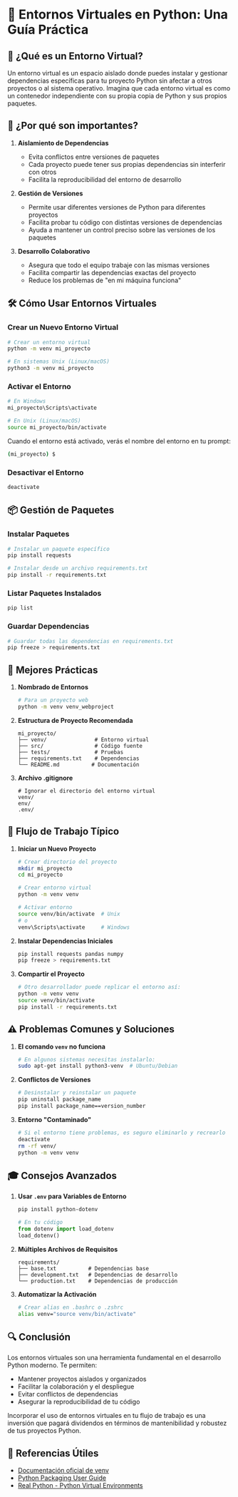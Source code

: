 # 🐍 Entornos Virtuales en Python: Una Guía Práctica

## 🤔 ¿Qué es un Entorno Virtual?

Un entorno virtual es un espacio aislado donde puedes instalar y gestionar dependencias específicas para tu proyecto Python sin afectar a otros proyectos o al sistema operativo. Imagina que cada entorno virtual es como un contenedor independiente con su propia copia de Python y sus propios paquetes.

## 🎯 ¿Por qué son importantes?

1. **Aislamiento de Dependencias**
   - Evita conflictos entre versiones de paquetes
   - Cada proyecto puede tener sus propias dependencias sin interferir con otros
   - Facilita la reproducibilidad del entorno de desarrollo

2. **Gestión de Versiones**
   - Permite usar diferentes versiones de Python para diferentes proyectos
   - Facilita probar tu código con distintas versiones de dependencias
   - Ayuda a mantener un control preciso sobre las versiones de los paquetes

3. **Desarrollo Colaborativo**
   - Asegura que todo el equipo trabaje con las mismas versiones
   - Facilita compartir las dependencias exactas del proyecto
   - Reduce los problemas de "en mi máquina funciona"

## 🛠 Cómo Usar Entornos Virtuales

### Crear un Nuevo Entorno Virtual

```bash
# Crear un entorno virtual
python -m venv mi_proyecto

# En sistemas Unix (Linux/macOS)
python3 -m venv mi_proyecto
```

### Activar el Entorno

```bash
# En Windows
mi_proyecto\Scripts\activate

# En Unix (Linux/macOS)
source mi_proyecto/bin/activate
```

Cuando el entorno está activado, verás el nombre del entorno en tu prompt:
```bash
(mi_proyecto) $
```

### Desactivar el Entorno

```bash
deactivate
```

## 📦 Gestión de Paquetes

### Instalar Paquetes

```bash
# Instalar un paquete específico
pip install requests

# Instalar desde un archivo requirements.txt
pip install -r requirements.txt
```

### Listar Paquetes Instalados

```bash
pip list
```

### Guardar Dependencias

```bash
# Guardar todas las dependencias en requirements.txt
pip freeze > requirements.txt
```

## 🌟 Mejores Prácticas

1. **Nombrado de Entornos**
   ```bash
   # Para un proyecto web
   python -m venv venv_webproject
   
   ```

2. **Estructura de Proyecto Recomendada**
   ```
   mi_proyecto/
   ├── venv/               # Entorno virtual
   ├── src/                # Código fuente
   ├── tests/              # Pruebas
   ├── requirements.txt    # Dependencias
   └── README.md          # Documentación
   ```

3. **Archivo .gitignore**
   ```
   # Ignorar el directorio del entorno virtual
   venv/
   env/
   .env/
   ```

## 🚀 Flujo de Trabajo Típico

1. **Iniciar un Nuevo Proyecto**
   ```bash
   # Crear directorio del proyecto
   mkdir mi_proyecto
   cd mi_proyecto
   
   # Crear entorno virtual
   python -m venv venv
   
   # Activar entorno
   source venv/bin/activate  # Unix
   # o
   venv\Scripts\activate     # Windows
   ```

2. **Instalar Dependencias Iniciales**
   ```bash
   pip install requests pandas numpy
   pip freeze > requirements.txt
   ```

3. **Compartir el Proyecto**
   ```bash
   # Otro desarrollador puede replicar el entorno así:
   python -m venv venv
   source venv/bin/activate
   pip install -r requirements.txt
   ```

## ⚠️ Problemas Comunes y Soluciones

1. **El comando `venv` no funciona**
   ```bash
   # En algunos sistemas necesitas instalarlo:
   sudo apt-get install python3-venv  # Ubuntu/Debian
   ```

2. **Conflictos de Versiones**
   ```bash
   # Desinstalar y reinstalar un paquete
   pip uninstall package_name
   pip install package_name==version_number
   ```

3. **Entorno "Contaminado"**
   ```bash
   # Si el entorno tiene problemas, es seguro eliminarlo y recrearlo
   deactivate
   rm -rf venv/
   python -m venv venv
   ```

## 🎓 Consejos Avanzados

1. **Usar `.env` para Variables de Entorno**
   ```bash
   pip install python-dotenv
   ```
   ```python
   # En tu código
   from dotenv import load_dotenv
   load_dotenv()
   ```

2. **Múltiples Archivos de Requisitos**
   ```
   requirements/
   ├── base.txt          # Dependencias base
   ├── development.txt   # Dependencias de desarrollo
   └── production.txt    # Dependencias de producción
   ```

3. **Automatizar la Activación**
   ```bash
   # Crear alias en .bashrc o .zshrc
   alias venv="source venv/bin/activate"
   ```

## 🔍 Conclusión

Los entornos virtuales son una herramienta fundamental en el desarrollo Python moderno. Te permiten:
- Mantener proyectos aislados y organizados
- Facilitar la colaboración y el despliegue
- Evitar conflictos de dependencias
- Asegurar la reproducibilidad de tu código

Incorporar el uso de entornos virtuales en tu flujo de trabajo es una inversión que pagará dividendos en términos de mantenibilidad y robustez de tus proyectos Python.

## 🔗 Referencias Útiles

- [Documentación oficial de venv](https://docs.python.org/3/library/venv.html)
- [Python Packaging User Guide](https://packaging.python.org/guides/installing-using-pip-and-virtual-environments/)
- [Real Python - Python Virtual Environments](https://realpython.com/python-virtual-environments-a-primer/)
